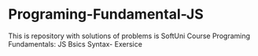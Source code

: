 # Programing-Fundamental-JS
This is repository with solutions of problems is SoftUni Course Programing Fundamentals: JS
Bsics Syntax- Exersice
